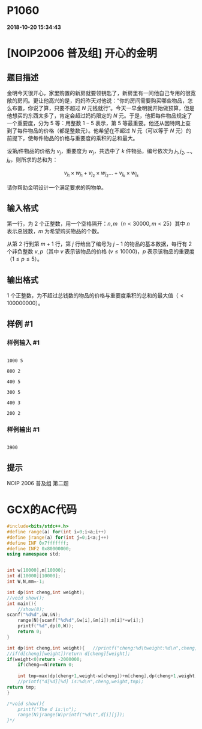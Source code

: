 
# P1060

**2018-10-20 15:34:43**
    
# [NOIP2006 普及组] 开心的金明

## 题目描述

金明今天很开心，家里购置的新房就要领钥匙了，新房里有一间他自己专用的很宽敞的房间。更让他高兴的是，妈妈昨天对他说：“你的房间需要购买哪些物品，怎么布置，你说了算，只要不超过 $N$ 元钱就行”。今天一早金明就开始做预算，但是他想买的东西太多了，肯定会超过妈妈限定的 $N$ 元。于是，他把每件物品规定了一个重要度，分为 $5$ 等：用整数 $1-5$ 表示，第 $5$ 等最重要。他还从因特网上查到了每件物品的价格（都是整数元）。他希望在不超过 $N$ 元（可以等于 $N$ 元）的前提下，使每件物品的价格与重要度的乘积的总和最大。

设第$j$件物品的价格为 $v_j$，重要度为 $w_j$，共选中了 $k$ 件物品，编号依次为 $j_1,j_2,…,j_k$，则所求的总和为：

$$v_{j_1} \times w_{j_1}+v_{j_2} \times w_{j_2} …+v_{j_k} \times w_{j_k}$$

请你帮助金明设计一个满足要求的购物单。

## 输入格式

第一行，为 $2$ 个正整数，用一个空格隔开：$n,m$（$n<30000,m<25$）其中 $n$ 表示总钱数，$m$ 为希望购买物品的个数。

从第 $2$ 行到第 $m+1$ 行，第 $j$ 行给出了编号为 $j-1$ 的物品的基本数据，每行有 $2$ 个非负整数 $v,p$（其中 $v$ 表示该物品的价格 $(v \le 10000)$，$p$ 表示该物品的重要度（$1\le p\le5$）。

## 输出格式

$1$ 个正整数，为不超过总钱数的物品的价格与重要度乘积的总和的最大值（$<100000000$）。

## 样例 #1

### 样例输入 #1

```
1000 5
800 2
400 5
300 5
400 3
200 2
```

### 样例输出 #1

```
3900
```

## 提示

NOIP 2006 普及组 第二题

# GCX的AC代码
```cpp
#include<bits/stdc++.h>
#define range(a) for(int i=0;i<a;i++)
#define jrange(a) for(int j=0;i<a;j++)
#define INF 0x7fffffff;
#define INF2 0x80000000; 
using namespace std;


int w[10000],m[10000];
int d[10000][10000];
int W,N,mm=-1;

int dp(int cheng,int weight);
//void show();
int main(){
	//show(8);
scanf("%d%d",&W,&N);
	range(N){scanf("%d%d",&w[i],&m[i]);m[i]*=w[i];}
	printf("%d",dp(0,W));
	return 0;
}

int dp(int cheng,int weight){	//printf("cheng:%d\tweight:%d\n",cheng,weight);
//if(d[cheng][weight])return d[cheng][weight];
if(weight<0)return -2000000;
	if(cheng==N)return 0;
 
	int tmp=max(dp(cheng+1,weight-w[cheng])+m[cheng],dp(cheng+1,weight));
	//printf("d[%d][%d] is:%d\n",cheng,weight,tmp);
return tmp;
}

/*void show(){
	printf("The d is:\n");
	range(N)jrange(W)printf("%d\t",d[i][j]); 
}*/
```

